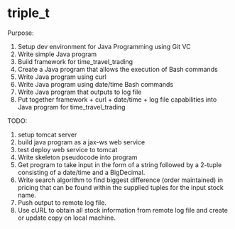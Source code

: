 # triple_t

Purpose: 

1. Setup dev environment for Java Programming using Git VC
2. Write simple Java program
3. Build framework for time_travel_trading
4. Create a Java program that allows the execution of Bash commands
5. Write Java program using curl
6. Write Java program using date/time Bash commands
7. Write Java program that outputs to log file
8. Put together framework + curl + date/time + log file capabilities into Java program for time_travel_trading

TODO:

1. setup tomcat server
2. build java program as a jax-ws web service
3. test deploy web service to tomcat
4. Write skeleton pseudocode into program
5. Get program to take input in the form of a string followed by a 2-tuple consisting of a date/time and a BigDecimal.
6. Write search algorithm to find biggest difference (order maintained) in pricing that can be found within the supplied tuples for the input stock name.
7. Push output to remote log file.
8. Use cURL to obtain all stock information from remote log file and create or update copy on local machine. 
